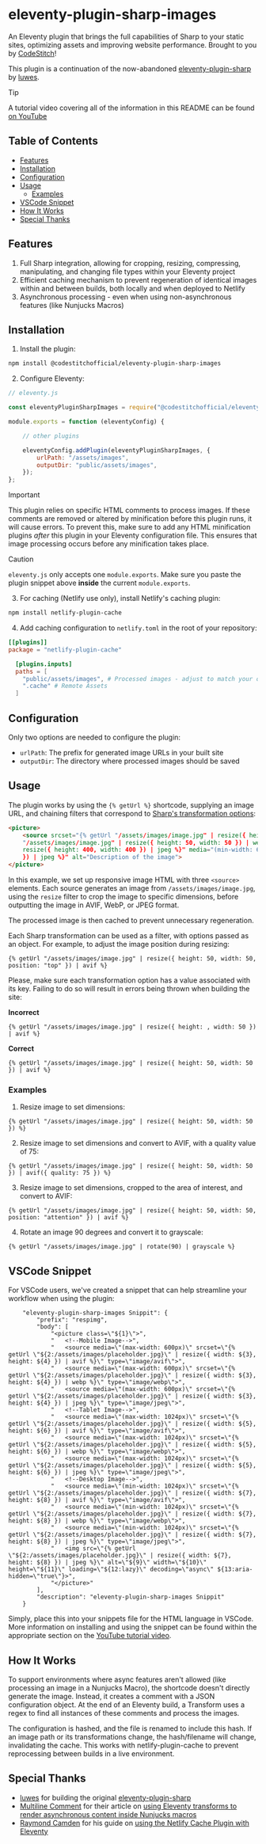 # eleventy-plugin-sharp-images

An Eleventy plugin that brings the full capabilities of Sharp to your static sites, optimizing assets and improving website performance. Brought to you by [CodeStitch](https://codestitch.app)!

This plugin is a continuation of the now-abandoned [eleventy-plugin-sharp](https://github.com/luwes/eleventy-plugin-sharp) by [luwes](https://github.com/luwes/).


> [!TIP]
> A tutorial video covering all of the information in this README can be found [on YouTube](https://www.youtube.com/watch?v=scYFC1LRfPg)


## Table of Contents

-   [Features](#features)
-   [Installation](#installation)
-   [Configuration](#configuration)
-   [Usage](#usage)
    -   [Examples](#examples)
-   [VSCode Snippet](#vscode-snippet)
-   [How It Works](#how-it-works)
-   [Special Thanks](#special-thanks)

<a href="#features"></a>

## Features

1. Full Sharp integration, allowing for cropping, resizing, compressing, manipulating, and changing file types within your Eleventy project
2. Efficient caching mechanism to prevent regeneration of identical images within and between builds, both locally and when deployed to Netlify
3. Asynchronous processing - even when using non-asynchronous features (like Nunjucks Macros)

<a href="#installation"></a>

## Installation

1. Install the plugin:

```bash
npm install @codestitchofficial/eleventy-plugin-sharp-images
```

2. Configure Eleventy:

```javascript
// eleventy.js

const eleventyPluginSharpImages = require("@codestitchofficial/eleventy-plugin-sharp-images");

module.exports = function (eleventyConfig) {

    // other plugins

    eleventyConfig.addPlugin(eleventyPluginSharpImages, {
        urlPath: "/assets/images",
        outputDir: "public/assets/images",
    });
};
```

> [!IMPORTANT]
> This plugin relies on specific HTML comments to process images. If these comments are removed or altered by minification before this plugin runs, it will cause errors. To prevent this, make sure to add any HTML minification plugins _after_ this plugin in your Eleventy configuration file. This ensures that image processing occurs before any minification takes place.


> [!CAUTION]
> `eleventy.js` only accepts one `module.exports`. Make sure you paste the plugin snippet above **inside** the current `module.exports`.

3. For caching (Netlify use only), install Netlify's caching plugin:

```bash
npm install netlify-plugin-cache
```

4. Add caching configuration to `netlify.toml` in the root of your repository:

```toml
[[plugins]]
package = "netlify-plugin-cache"

  [plugins.inputs]
  paths = [
    "public/assets/images", # Processed images - adjust to match your outputDir
    ".cache" # Remote Assets
  ]
```

<a href="#configuration"></a>

## Configuration

Only two options are needed to configure the plugin:

-   `urlPath`: The prefix for generated image URLs in your built site
-   `outputDir`: The directory where processed images should be saved

<a href="#usage"></a>

## Usage

The plugin works by using the `{% getUrl %}` shortcode, supplying an image URL, and chaining filters that correspond to [Sharp's transformation options](https://sharp.pixelplumbing.com/api-output):

```html
<picture>
    <source srcset="{% getUrl "/assets/images/image.jpg" | resize({ height: 50, width: 50 }) | avif %}" media="(max-width: 600px)" type="image/avif"> <source srcset="{% getUrl
    "/assets/images/image.jpg" | resize({ height: 50, width: 50 }) | webp %}" media="(max-width: 600px)" type="image/webp"> <source srcset="{% getUrl "/assets/images/image.jpg" |
    resize({ height: 400, width: 400 }) | jpeg %}" media="(min-width: 601px)" type="image/jpeg"> <img src="{% getUrl "/assets/images/image.jpg" | resize({ height: 400, width: 400
    }) | jpeg %}" alt="Description of the image">
</picture>
```

In this example, we set up responsive image HTML with three `<source>` elements. Each source generates an image from `/assets/images/image.jpg`, using the `resize` filter to crop the image to specific dimensions, before outputting the image in AVIF, WebP, or JPEG format.

The processed image is then cached to prevent unnecessary regeneration.

Each Sharp transformation can be used as a filter, with options passed as an object. For example, to adjust the image position during resizing:

```nunjucks
{% getUrl "/assets/images/image.jpg" | resize({ height: 50, width: 50, position: "top" }) | avif %}
```

Please, make sure each transformation option has a value associated with its key. Failing to do so will result in errors being thrown when building the site:

**Incorrect**

```nunjucks
{% getUrl "/assets/images/image.jpg" | resize({ height: , width: 50 }) | avif %}
```

**Correct**

```nunjucks
{% getUrl "/assets/images/image.jpg" | resize({ height: 50, width: 50 }) | avif %}
```

<a href="#examples"></a>

### Examples

1. Resize image to set dimensions:

```nunjucks
{% getUrl "/assets/images/image.jpg" | resize({ height: 50, width: 50 }) %}
```

2. Resize image to set dimensions and convert to AVIF, with a quality value of 75:

```nunjucks
{% getUrl "/assets/images/image.jpg" | resize({ height: 50, width: 50 }) | avif({ quality: 75 }) %}
```

3. Resize image to set dimensions, cropped to the area of interest, and convert to AVIF:

```nunjucks
{% getUrl "/assets/images/image.jpg" | resize({ height: 50, width: 50, position: "attention" }) | avif %}
```

4. Rotate an image 90 degrees and convert it to grayscale:

```nunjucks
{% getUrl "/assets/images/image.jpg" | rotate(90) | grayscale %}
```

<a href="#vscode-snippet"></a>

## VSCode Snippet

For VSCode users, we've created a snippet that can help streamline your workflow when using the plugin:

```
    "eleventy-plugin-sharp-images Snippit": {
        "prefix": "respimg",
        "body": [
            "<picture class=\"${1}\">",
            "   <!--Mobile Image-->",
            "   <source media=\"(max-width: 600px)\" srcset=\"{% getUrl \"${2:/assets/images/placeholder.jpg}\" | resize({ width: ${3}, height: ${4} }) | avif %}\" type=\"image/avif\">",
            "   <source media=\"(max-width: 600px)\" srcset=\"{% getUrl \"${2:/assets/images/placeholder.jpg}\" | resize({ width: ${3}, height: ${4} }) | webp %}\" type=\"image/webp\">",
            "   <source media=\"(max-width: 600px)\" srcset=\"{% getUrl \"${2:/assets/images/placeholder.jpg}\" | resize({ width: ${3}, height: ${4} }) | jpeg %}\" type=\"image/jpeg\">",
            "   <!--Tablet Image-->",
            "   <source media=\"(max-width: 1024px)\" srcset=\"{% getUrl \"${2:/assets/images/placeholder.jpg}\" | resize({ width: ${5}, height: ${6} }) | avif %}\" type=\"image/avif\">",
            "   <source media=\"(max-width: 1024px)\" srcset=\"{% getUrl \"${2:/assets/images/placeholder.jpg}\" | resize({ width: ${5}, height: ${6} }) | webp %}\" type=\"image/webp\">",
            "   <source media=\"(max-width: 1024px)\" srcset=\"{% getUrl \"${2:/assets/images/placeholder.jpg}\" | resize({ width: ${5}, height: ${6} }) | jpeg %}\" type=\"image/jpeg\">",
            "   <!--Desktop Image-->",
            "   <source media=\"(min-width: 1024px)\" srcset=\"{% getUrl \"${2:/assets/images/placeholder.jpg}\" | resize({ width: ${7}, height: ${8} }) | avif %}\" type=\"image/avif\">",
            "   <source media=\"(min-width: 1024px)\" srcset=\"{% getUrl \"${2:/assets/images/placeholder.jpg}\" | resize({ width: ${7}, height: ${8} }) | webp %}\" type=\"image/webp\">",
            "   <source media=\"(min-width: 1024px)\" srcset=\"{% getUrl \"${2:/assets/images/placeholder.jpg}\" | resize({ width: ${7}, height: ${8} }) | jpeg %}\" type=\"image/jpeg\">",
            "   <img src=\"{% getUrl \"${2:/assets/images/placeholder.jpg}\" | resize({ width: ${7}, height: ${8} }) | jpeg %}\" alt=\"${9}\" width=\"${10}\" height=\"${11}\" loading=\"${12:lazy}\" decoding=\"async\" ${13:aria-hidden=\"true\"}>",
            "</picture>"
        ],
        "description": "eleventy-plugin-sharp-images Snippit"
    }
```

Simply, place this into your snippets file for the HTML language in VSCode. More information on installing and using the snippet can be found within the appropriate section on the [YouTube tutorial video](https://youtu.be/scYFC1LRfPg?si=pMuDRu3FbiCNq8Ac&t=1532).

<a href="#how-it-works"></a>

## How It Works

To support environments where async features aren't allowed (like processing an image in a Nunjucks Macro), the shortcode doesn't directly generate the image. Instead, it creates a comment with a JSON configuration object. At the end of an Eleventy build, a Transform uses a regex to find all instances of these comments and process the images.

The configuration is hashed, and the file is renamed to include this hash. If an image path or its transformations change, the hash/filename will change, invalidating the cache. This works with netlify-plugin-cache to prevent reprocessing between builds in a live environment.

<a href="#special-thanks"></a>

## Special Thanks

-   [luwes](https://github.com/luwes/) for building the original [eleventy-plugin-sharp](https://github.com/luwes/eleventy-plugin-sharp)
-   [Multiline Comment](https://multiline.co/) for their article on [using Eleventy transforms to render asynchronous content inside Nunjucks macros](https://multiline.co/mment/2022/08/eleventy-transforms-nunjucks-macros/)
-   [Raymond Camden](https://www.raymondcamden.com/) for his guide on [using the Netlify Cache Plugin with Eleventy](https://www.raymondcamden.com/2022/06/26/testing-the-netlify-cache-plugin-with-eleventy)
